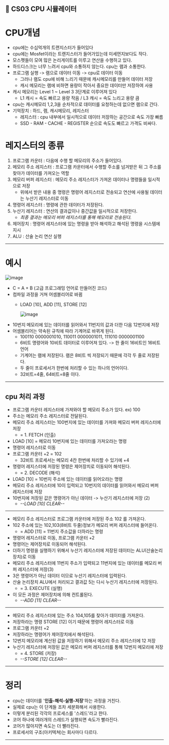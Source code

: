 🎯 CS03 CPU 시뮬레이터
-

# CPU개념
- cpu에는 수십억개의 트랜지스터가 들어있다
- cpu에는 Mosfet이라는 트랜지스터가 들어가있는데 미세먼지보다도 작다.
- 모스펫들이 모여 많은 논리게이트를 이루고 연산을 수행하고 있다.
- 하드디스크는 너무 느려서 cpu와 소통하지 않는다. cpu는 램과 소통한다.
- 프로그램 실행 -> 램으로 데이터 이동 -> cpu로 데이터 이동
    - 그러나 램도 cpu에 비해 느리기 때문에 캐시메모리를 만들어 데이터 저장
    - 캐시 메모리는 램에 비하면 용량이 작아서 중요한 데이터만 저장하여 사용
- 캐시 메모리는 Level 1 ~ Level 3 3단계로 이루어져 있다
    - L1 캐시 = 속도 빠르고 용량 작음 / L3 캐시 = 속도 느리고 용량 큼
- cpu는 캐시메모리 1,2,3을 순차적으로 데이터를 요청하는데 없으면 램으로 간다.
- 기억장치 : 하드, 램, 캐시메모리, 레지스터
    - 레지스터 : cpu 내부에서 일시적으로 데이터 저장하는 공간으로 속도 가장 빠름
    - SSD - RAM - CACHE - REGISTER 순으로 속도도 빠르고 가격도 비싸다.

# 레지스터의 종류
1. 프로그램 카운터 : 다음에 수행 할 메모리의 주소가 들어있다.
2. 메모리 주소 레지스터 : 프로그램 카운터에서 수행할 주소를 넘겨받은 뒤
   그 주소를 찾아가 데이터를 가져오는 역할
3. 메모리 버퍼 레지스터 : 메모리 주소 레지스터가 가져온 데이터나 명령들을
   일시적으로 저장
   - 위에서 받은 내용 중 명령은 명령어 레지스터로 전송되고
     연산에 사용될 데이터는 누산기 레지스터로 이동
4. 명령어 레지스터 : 명령에 관한 데이터가 저장된다.
5. 누산기 레지스터 : 연산의 결과값이나 중간값을 일시적으로 저장한다.
   - *최종 결과는 메모리 버퍼 레지스터를 통해 메모리로 전송된다.*
6. 제어장치 : 명령어 레지스터에 있는 명령을 받아 해석하고 해석된 명령을 시스템에 지시
7. ALU : 산술 논리 연산 실행

---
# 예시
![image](https://user-images.githubusercontent.com/118447769/211250689-f4e7f7db-14e4-4250-8f6a-0f1980c5993b.png)
- C = A + B (고급 프로그래밍 언어로 만들어진 코드)
- 컴파일 과정을 거쳐 어셈블리어로 바뀜
  - LOAD [10], ADD [11], STORE [12] 

    ![image](https://user-images.githubusercontent.com/118447769/211250541-c78a483a-d0af-4f70-a511-e9d29139dc99.png)
- 10번지 메모리에 있는 데이터를 읽어와서 11번지의 값과 더한 다음 12번지에 저장
- 어셈블리어는 약속된 규칙에 따라 기계어로 바뀌게 된다.
  - 100110 0000001010, 110011 0000001011, 111010 0000001100
  - 6비트 명령어와 10비트 데이터로 이루어져 있다. -> 한 줄이 16비트인 16비트 언어
  - 기계어는 램에 저장된다. 램은 8비트 씩 저장되기 때문에 각각 두 줄로 저장된다.
  - 두 줄이 프로세서가 한번에 처리할 수 있는 하나의 언어이다.
  - 32비트=4줄, 64비트=8줄 이다.
---
## cpu 처리 과정
- 프로그램 카운터 레지스터에 가져와야 할 메모리 주소가 있다. ex) 100
- 주소는 메모리 주소 레지스터로 전달된다.
- 메모리 주소 레지스터는 100번지에 있는 데이터를 가져와 메모리 버퍼 레지스터에 저장
  - = 1. FETCH (인출)
- LOAD [10] = 메모리 10번지에 있는 데이터를 가져오라는 명령
- 명령어 레지스터로 이동
- 프로그램 카운터 +2 = 102
  - 32비트 프로세서는 메모리 4칸 한번에 처리할 수 있기에 +4
- 명령어 레지스터에 저장된 명령은 제어장치로 이동되어 해석된다.
  - = 2. DECODE (해석)
- LOAD [10] = 10번지 주소에 있는 데이터를 읽어오라는 명령
- 메모리 주소 레지스터에 10이 입력되고 10번지의 데이터를 읽어와서 메모리 버퍼 레지스터에 저장
- 10번지에 저장된 값은 명령어가 아닌 데이터 -> 누산기 레지스터에 저장 (2)
  - *--LOAD [10] CLEAR--*
---
- 메모리 주소 레지스터로 프로그램 카운터에 저장된 주소 102 를 가져온다.
- 102 주소에 있는 102,103(8비트 두줄)정보가 메모리 버퍼 레지스터에 들어온다.
  - = ADD [11] = 11번지 주소값을 더하라는 명령
- 명령어 레지스터로 이동, 프로그램 카운터 +2
- 명령어는 제어장치로 이동되어 해석된다.
- 더하기 명령을 실행하기 위해서 누산기 레지스터에 저장된 데이터는 ALU(산술논리장치)로 이동
- 메모리 주소 레지스터에 11번지 주소가 입력되고 11번지에 있는 데이터를 메모리 버퍼 레지스터에 저장(3)
- 3은 명령어가 아닌 데이터 이므로 누산기 레지스터에 입력된다.
- 산술 논리장치 ALU에서 처리되고 결과값 5는 다시 누산기 레지스터에 저장된다.
  - = 3. EXECUTE (실행)
- 이 모든 과정은 제어장치에 의해 컨트롤된다.
  - *--ADD [11] CLEAR--*
---
- 메모리 주소 레지스터에 있는 주소 104,105를 찾아가 데이터를 가져온다.
- 저장하라는 명령 STORE [12] 이기 때문에 명령어 레지스터로 이동
- 프로그램 카운터 +2
- 저장하라는 명령어가 제어장치에서 해석된다.
- 12번지 메모리에 계산된 값을 저장하기 위해서 메모리 주소 레지스터에 12 저장
- 누산기 레지스터에 저장된 값은 메모리 버퍼 레지스터를 통해 12번지 메모리에 저장
  - = 4. STORE (저장)
  - *--STORE [12] CLEAR--*
---
# 정리
- cpu는 데이터를 '**인출-해석-실행-저장**'하는 과정을 거친다.
- 실제로 cpu는 이 단계들 조차 세분화해서 사용한다.
- 이렇게 분리된 각각의 프로세스를 '스레드'라고 한다.
- 코어 하나에 여러개의 스레드가 실행되면 속도가 빨라진다.
- 코어가 많아지면 속도는 더 빨라진다.
- 프로세서의 구조(아키텍쳐)는 회사마다 다르다.
---
